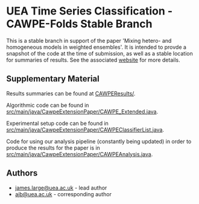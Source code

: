 UEA Time Series Classification - CAWPE-Folds Stable Branch
===============================

This is a stable branch in support of the paper 'Mixing hetero- and homogeneous models in weighted ensembles'. It is intended to provde a snapshot of the code at the time of submission, as well as a stable location for summaries of results. See the associated [website](http://www.timeseriesclassification.com/CAWPEFolds.php) for more details. 

Supplementary Material
------------

Results summaries can be found at [CAWPEResults/](https://github.com/TonyBagnall/uea-tsc/tree/paper/cawpeExtension/Results).

Algorithmic code can be found in [src/main/java/CawpeExtensionPaper/CAWPE_Extended.java](https://github.com/TonyBagnall/uea-tsc/blob/paper/cawpeExtension/src/main/java/CawpeExtensionPaper/CAWPE_Extended.java). 

Experimental setup code can be found in [src/main/java/CawpeExtensionPaper/CAWPEClassifierList.java](https://github.com/TonyBagnall/uea-tsc/blob/paper/cawpeExtension/src/main/java/CawpeExtensionPaper/CAWPEClassifierList.java). 

Code for using our analysis pipeline (constantly being updated) in order to produce the results for the paper is in [src/main/java/CawpeExtensionPaper/CAWPEAnalysis.java](https://github.com/TonyBagnall/uea-tsc/blob/paper/cawpeExtension/src/main/java/CawpeExtensionPaper/CAWPEAnalysis.java). 

Authors
------------

* james.large@uea.ac.uk - lead author
* ajb@uea.ac.uk - corresponding author
